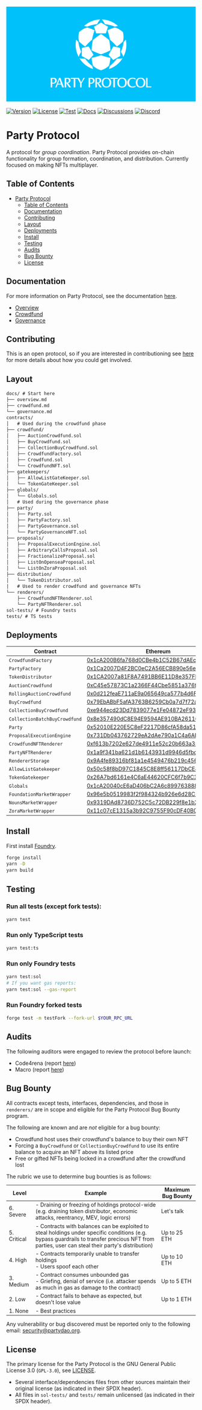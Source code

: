 ![Party Protocol](.github/assets/banner.png)

[![Version][version-badge]][version-link]
[![License][license-badge]][license-link]
[![Test][ci-badge]][ci-link]
[![Docs][docs-badge]][docs-link]
[![Discussions][discussions-badge]][discussions-link]
[![Discord][discord-badge]][discord-link]

[version-badge]: https://img.shields.io/github/release/PartyDAO/party-protocol?label=version
[version-link]: https://github.com/PartyDAO/party-protocol/releases
[license-badge]: https://img.shields.io/github/license/PartyDAO/party-protocol
[license-link]: https://github.com/PartyDAO/party-protocol/blob/main/LICENSE
[ci-badge]: https://github.com/PartyDAO/party-protocol/actions/workflows/ci.yml/badge.svg
[ci-link]: https://github.com/PartyDAO/party-protocol/actions/workflows/ci.yml
[docs-badge]: https://img.shields.io/badge/Party-documentation-informational
[docs-link]: https://github.com/PartyDAO/party-protocol/tree/main/docs
[discussions-badge]: https://img.shields.io/badge/Party-discussions-blueviolet
[discussions-link]: https://github.com/PartyDAO/party-protocol/discussions
[discord-badge]: https://img.shields.io/static/v1?logo=discord&label=discord&message=join&color=blue
[discord-link]: https://discord.gg/zUeXpDX8HA

# Party Protocol

A protocol for _group coordination_. Party Protocol provides on-chain functionality for group formation, coordination, and distribution. Currently focused on making NFTs multiplayer.

## Table of Contents

- [Party Protocol](https://github.com/PartyDAO/party-protocol#party-protocol)
  - [Table of Contents](https://github.com/PartyDAO/party-protocol#table-of-contents)
  - [Documentation](https://github.com/PartyDAO/party-protocol#documentation)
  - [Contributing](https://github.com/PartyDAO/party-protocol#contributing)
  - [Layout](https://github.com/PartyDAO/party-protocol#layout)
  - [Deployments](https://github.com/PartyDAO/party-protocol#deployments)
  - [Install](https://github.com/PartyDAO/party-protocol#install)
  - [Testing](https://github.com/PartyDAO/party-protocol#testing)
  - [Audits](https://github.com/PartyDAO/party-protocol#audits)
  - [Bug Bounty](https://github.com/PartyDAO/party-protocol#bug-bounty)
  - [License](https://github.com/PartyDAO/party-protocol#license)

## Documentation

For more information on Party Protocol, see the documentation [here](./docs/).

- [Overview](./docs/README.md)
- [Crowdfund](./docs/crowdfund.md)
- [Governance](./docs/governance.md)

## Contributing

This is an open protocol, so if you are interested in contributioning see [here](./CONTRIBUTING.md) for more details about how you could get involved.

## Layout

```
docs/ # Start here
├── overview.md
├── crowdfund.md
└── governance.md
contracts/
│   # Used during the crowdfund phase
├── crowdfund/
│   ├── AuctionCrowdfund.sol
│   ├── BuyCrowdfund.sol
│   ├── CollectionBuyCrowdfund.sol
│   ├── CrowdfundFactory.sol
│   ├── Crowdfund.sol
│   └── CrowdfundNFT.sol
├── gatekeepers/
│   ├── AllowListGateKeeper.sol
│   └── TokenGateKeeper.sol
├── globals/
│   └── Globals.sol
│   # Used during the governance phase
├── party/
│   ├── Party.sol
│   ├── PartyFactory.sol
│   ├── PartyGovernance.sol
│   └── PartyGovernanceNFT.sol
├── proposals/
│   ├── ProposalExecutionEngine.sol
│   ├── ArbitraryCallsProposal.sol
│   ├── FractionalizeProposal.sol
│   ├── ListOnOpenseaProposal.sol
│   └── ListOnZoraProposal.sol
├── distribution/
│   └── TokenDistributor.sol
|   # Used to render crowdfund and governance NFTs
└── renderers/
    ├── CrowdfundNFTRenderer.sol
    └── PartyNFTRenderer.sol
sol-tests/ # Foundry tests
tests/ # TS tests
```

## Deployments

| Contract                      | Ethereum                                                                                                              | Goerli                                                                                                                       |
| ----------------------------- | --------------------------------------------------------------------------------------------------------------------- | ---------------------------------------------------------------------------------------------------------------------------- |
| `CrowdfundFactory`            | [0x1cA200B6fa768d0CBe4b1C52B67dAEcad94838A6](https://etherscan.io/address/0x1cA200B6fa768d0CBe4b1C52B67dAEcad94838A6) | [0xa56b394E191dF03562d148216592d384F66bBa29](https://goerli.etherscan.io/address/0xa56b394E191dF03562d148216592d384F66bBa29) |
| `PartyFactory`                | [0x1Ca2007D4F2BC0eC2A56ECB890e56e05f36182dF](https://etherscan.io/address/0x1Ca2007D4F2BC0eC2A56ECB890e56e05f36182dF) | [0xD1bc5eED9a90911caa76A8EA1f11C4Ea012976FC](https://goerli.etherscan.io/address/0xD1bc5eED9a90911caa76A8EA1f11C4Ea012976FC) |
| `TokenDistributor`            | [0x1CA2007a81F8A7491BB6E11D8e357FD810896454](https://etherscan.io/address/0x1CA2007a81F8A7491BB6E11D8e357FD810896454) | [0xE6F58B31344404E3479d81fB8f9dD592feB37965](https://goerli.etherscan.io/address/0xE6F58B31344404E3479d81fB8f9dD592feB37965) |
| `AuctionCrowdfund`            | [0xC45e57873C1a2366F44Cbe5851a376f0Ab9093DA](https://etherscan.io/address/0xC45e57873C1a2366F44Cbe5851a376f0Ab9093DA) | [0xF620e947e5b664ee200996C7d74354BCfB39D1D9](https://goerli.etherscan.io/address/0xF620e947e5b664ee200996C7d74354BCfB39D1D9) |
| `RollingAuctionCrowdfund`     | [0x0d212feaE711aE9a065649ca577b4d6F4d67A0C6](https://etherscan.io/address/0x0d212feaE711aE9a065649ca577b4d6F4d67A0C6) | [0x44D31e47F2287A791441b8F330E6F4237eFB2FAb](https://goerli.etherscan.io/address/0x44D31e47F2287A791441b8F330E6F4237eFB2FAb) |
| `BuyCrowdfund`                | [0x79EbABbF5afA3763B6259Cb0a7d7f72ab59A2c47](https://etherscan.io/address/0x79EbABbF5afA3763B6259Cb0a7d7f72ab59A2c47) | [0xd380e07E277A03dfdB2E0fE44eaaA48621C588A0](https://goerli.etherscan.io/address/0xd380e07E277A03dfdB2E0fE44eaaA48621C588A0) |
| `CollectionBuyCrowdfund`      | [0xe944ecd23Dd7839077e1Fe04872eF93BfDe58bB3](https://etherscan.io/address/0xe944ecd23Dd7839077e1Fe04872eF93BfDe58bB3) | [0xf175C25243E25b47E7a3Cdef52b923fc628828b6](https://goerli.etherscan.io/address/0xf175C25243E25b47E7a3Cdef52b923fc628828b6) |
| `CollectionBatchBuyCrowdfund` | [0x8e357490dC8E94E9594AE910BA261163631a6a3a](https://etherscan.io/address/0x8e357490dC8E94E9594AE910BA261163631a6a3a) | [0xDe29e1A87f338B4B96c27Ca46195b5f9eda4a780](https://goerli.etherscan.io/address/0xDe29e1A87f338B4B96c27Ca46195b5f9eda4a780) |
| `Party`                       | [0x52010E220E5C8eF2217D86cfA58da51Da39e8ec4](https://etherscan.io/address/0x52010E220E5C8eF2217D86cfA58da51Da39e8ec4) | [0xa3b4A7110b48FDFf1970D787D1cdCB9679176464](https://goerli.etherscan.io/address/0xa3b4A7110b48FDFf1970D787D1cdCB9679176464) |
| `ProposalExecutionEngine`     | [0x731Db043762729eA2dAe790a1C4a6AD78b86d67c](https://etherscan.io/address/0x731Db043762729eA2dAe790a1C4a6AD78b86d67c) | [0xC0ECE4825578430C664B9ca6434857EeE055673a](https://goerli.etherscan.io/address/0xC0ECE4825578430C664B9ca6434857EeE055673a) |
| `CrowdfundNFTRenderer`        | [0xf613b7202e627de4911e52c20b663a354db0dc3a](https://etherscan.io/address/0xf613b7202e627de4911e52c20b663a354db0dc3a) | [0x0bAE16929c02EF73EC2495B4cA7c2858d7E8D1FD](https://goerli.etherscan.io/address/0x0bAE16929c02EF73EC2495B4cA7c2858d7E8D1FD) |
| `PartyNFTRenderer`            | [0x1a9f341ba621d1b6143931d9946d5fbd994d1c85](https://etherscan.io/address/0x1a9f341ba621d1b6143931d9946d5fbd994d1c85) | [0x5b0621B23CeEFCc4eF0FA4f52B6794f515E2954C](https://goerli.etherscan.io/address/0x5b0621B23CeEFCc4eF0FA4f52B6794f515E2954C) |
| `RendererStorage`             | [0x9A4fe89316bf81a1e4549476b219c456703C3F62](https://etherscan.io/address/0x9A4fe89316bf81a1e4549476b219c456703C3F62) | [0x35c3bD81F7b3E2ddCE70f2b9f2cA94aC9992EE23](https://goerli.etherscan.io/address/0x35c3bD81F7b3E2ddCE70f2b9f2cA94aC9992EE23) |
| `AllowListGatekeeper`         | [0x50c58f8bD97C1845C8E8ff56117DbCE8a5B009b2](https://etherscan.io/address/0x50c58f8bD97C1845C8E8ff56117DbCE8a5B009b2) | [0xADcec7b4Db7969DFf00b9e5304be8e0d1261d6B4](https://goerli.etherscan.io/address/0xADcec7b4Db7969DFf00b9e5304be8e0d1261d6B4) |
| `TokenGatekeeper`             | [0x26A7bd6161e4C6aE44620CFC6f7b9C3Daf83AD0b](https://etherscan.io/address/0x26A7bd6161e4C6aE44620CFC6f7b9C3Daf83AD0b) | [0xa6FbcE9898A34a1e6db5Dab699B20b6bfEfda8c3](https://goerli.etherscan.io/address/0xa6FbcE9898A34a1e6db5Dab699B20b6bfEfda8c3) |
| `Globals`                     | [0x1cA20040cE6aD406bC2A6c89976388829E7fbAde](https://etherscan.io/address/0x1cA20040cE6aD406bC2A6c89976388829E7fbAde) | [0x753e22d4e112a4D8b07dF9C4C578b116E3B48792](https://goerli.etherscan.io/address/0x753e22d4e112a4D8b07dF9C4C578b116E3B48792) |
| `FoundationMarketWrapper`     | [0x96e5b0519983f2f984324b926e6d28C3A4Eb92A1](https://etherscan.io/address/0x96e5b0519983f2f984324b926e6d28C3A4Eb92A1) | [0xc1bb865106E3c86B1804FfAaC7795F82c93c8ceF](https://goerli.etherscan.io/address/0xc1bb865106E3c86B1804FfAaC7795F82c93c8ceF) |
| `NounsMarketWrapper`          | [0x9319DAd8736D752C5c72DB229f8e1b280DC80ab1](https://etherscan.io/address/0x9319DAd8736D752C5c72DB229f8e1b280DC80ab1) | [0x8633B1f69DA83067AB1Ec85a3411DE354fBF96cD](https://goerli.etherscan.io/address/0x8633B1f69DA83067AB1Ec85a3411DE354fBF96cD) |
| `ZoraMarketWrapper`           | [0x11c07cE1315a3b92C9755F90cDF40B04b88c5731](https://etherscan.io/address/0x11c07cE1315a3b92C9755F90cDF40B04b88c5731) | [0x969Ee9Ea5cebc042b689bff8e5497F96808353AE](https://goerli.etherscan.io/address/0x969Ee9Ea5cebc042b689bff8e5497F96808353AE) |

## Install

First install [Foundry](https://book.getfoundry.sh/getting-started/installation.html).

```bash
forge install
yarn -D
yarn build
```

## Testing

### Run all tests (except fork tests):

```bash
yarn test
```

### Run only TypeScript tests

```bash
yarn test:ts
```

### Run only Foundry tests

```bash
yarn test:sol
# If you want gas reports:
yarn test:sol --gas-report
```

### Run Foundry forked tests

```bash
forge test -m testFork --fork-url $YOUR_RPC_URL
```

## Audits

The following auditors were engaged to review the protocol before launch:

- Code4rena (report [here](./audits/partydao-c4-report.md))
- Macro (report [here](./audits/Party-Protocol-Macro-Audit.pdf))

## Bug Bounty

All contracts except tests, interfaces, dependencies, and those in `renderers/` are in scope and eligible for the Party Protocol Bug Bounty program.

The following are known and are _not_ eligible for a bug bounty:

- Crowdfund host uses their crowdfund's balance to buy their own NFT
- Forcing a `BuyCrowdfund` or `CollectionBuyCrowdfund` to use its entire balance to acquire an NFT above its listed price
- Free or gifted NFTs being locked in a crowdfund after the crowdfund lost

The rubric we use to determine bug bounties is as follows:

| **Level**   | **Example**                                                                                                                                                                                      | **Maximum Bug Bounty** |
| ----------- | ------------------------------------------------------------------------------------------------------------------------------------------------------------------------------------------------ | ---------------------- |
| 6. Severe   | - Draining or freezing of holdings protocol-wide (e.g. draining token distributor, economic attacks, reentrancy, MEV, logic errors)                                                              | Let's talk             |
| 5. Critical | - Contracts with balances can be exploited to steal holdings under specific conditions (e.g. bypass guardrails to transfer precious NFT from parties, user can steal their party's distribution) | Up to 25 ETH           |
| 4. High     | - Contracts temporarily unable to transfer holdings<br>- Users spoof each other                                                                                                                  | Up to 10 ETH           |
| 3. Medium   | - Contract consumes unbounded gas<br>- Griefing, denial of service (i.e. attacker spends as much in gas as damage to the contract)                                                               | Up to 5 ETH            |
| 2. Low      | - Contract fails to behave as expected, but doesn't lose value                                                                                                                                   | Up to 1 ETH            |
| 1. None     | - Best practices                                                                                                                                                                                 |                        |

Any vulnerability or bug discovered must be reported only to the following email: [security@partydao.org](mailto:security@partydao.org).

## License

The primary license for the Party Protocol is the GNU General Public License 3.0 (`GPL-3.0`), see [LICENSE](./LICENSE).

- Several interface/dependencies files from other sources maintain their original license (as indicated in their SPDX header).
- All files in `sol-tests/` and `tests/` remain unlicensed (as indicated in their SPDX header).
